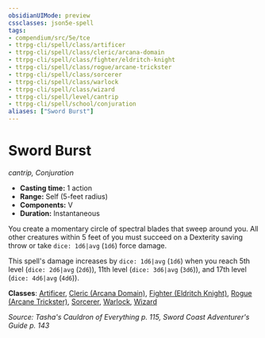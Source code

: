```yaml
---
obsidianUIMode: preview
cssclasses: json5e-spell
tags:
- compendium/src/5e/tce
- ttrpg-cli/spell/class/artificer
- ttrpg-cli/spell/class/cleric/arcana-domain
- ttrpg-cli/spell/class/fighter/eldritch-knight
- ttrpg-cli/spell/class/rogue/arcane-trickster
- ttrpg-cli/spell/class/sorcerer
- ttrpg-cli/spell/class/warlock
- ttrpg-cli/spell/class/wizard
- ttrpg-cli/spell/level/cantrip
- ttrpg-cli/spell/school/conjuration
aliases: ["Sword Burst"]
---
```

# Sword Burst
*cantrip, Conjuration*  

- **Casting time:** 1 action
- **Range:** Self (5-feet radius)
- **Components:** V
- **Duration:** Instantaneous

You create a momentary circle of spectral blades that sweep around you. All other creatures within 5 feet of you must succeed on a Dexterity saving throw or take `dice: 1d6|avg` (`1d6`) force damage.

This spell's damage increases by `dice: 1d6|avg` (`1d6`) when you reach 5th level (`dice: 2d6|avg` (`2d6`)), 11th level (`dice: 3d6|avg` (`3d6`)), and 17th level (`dice: 4d6|avg` (`4d6`)).

**Classes**: [Artificer](compendium/classes/artificer-tce.md), [Cleric (Arcana Domain)](compendium/classes/cleric-arcana-domain-scag.md), [Fighter (Eldritch Knight)](compendium/classes/fighter-eldritch-knight.md), [Rogue (Arcane Trickster)](compendium/classes/rogue-arcane-trickster.md), [Sorcerer](compendium/classes/sorcerer.md), [Warlock](compendium/classes/warlock.md), [Wizard](compendium/classes/wizard.md)

*Source: Tasha's Cauldron of Everything p. 115, Sword Coast Adventurer's Guide p. 143*